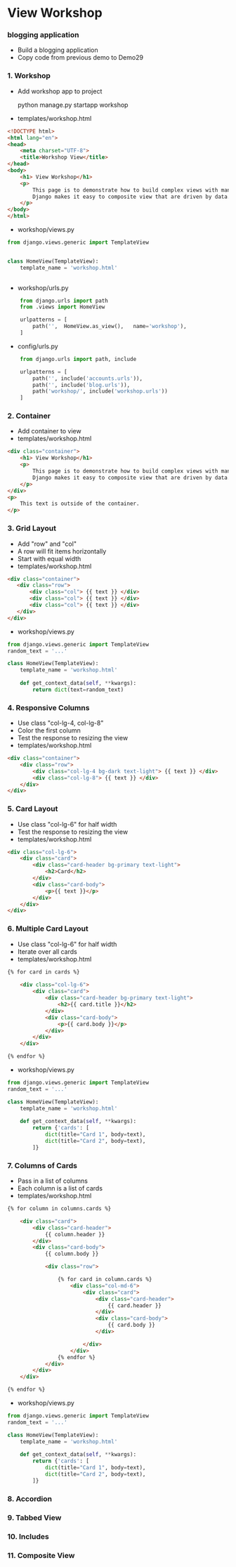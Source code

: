 # View Workshop

### blogging application
* Build a blogging application
* Copy code from previous demo to Demo29


### 1. Workshop
* Add workshop app to project

    python manage.py startapp workshop


* templates/workshop.html

```html
<!DOCTYPE html>
<html lang="en">
<head>
    <meta charset="UTF-8">
    <title>Workshop View</title>
</head>
<body>
    <h1> View Workshop</h1>
    <p>
        This page is to demonstrate how to build complex views with many layers.
        Django makes it easy to composite view that are driven by data.
    </p>
</body>
</html>
```


* workshop/views.py

```python
from django.views.generic import TemplateView


class HomeView(TemplateView):
    template_name = 'workshop.html'
    
```


* workshop/urls.py

```python
    from django.urls import path
    from .views import HomeView

    urlpatterns = [
        path('',  HomeView.as_view(),   name='workshop'),
    ]
```


* config/urls.py

```python
    from django.urls import path, include

    urlpatterns = [
        path('', include('accounts.urls')), 
        path('', include('blog.urls')),
        path('workshop/', include('workshop.urls'))
    ]
```


### 2. Container

* Add container to view
* templates/workshop.html

```html
<div class="container">
    <h1> View Workshop</h1>
    <p>
        This page is to demonstrate how to build complex views with many layers.
        Django makes it easy to composite view that are driven by data.
    </p>
</div>
<p>
    This text is outside of the container.
</p>
```


### 3. Grid Layout 
* Add "row" and "col"
* A row will fit items horizontally
* Start with equal width
* templates/workshop.html

```html
<div class="container">
   <div class="row">
       <div class="col"> {{ text }} </div>
       <div class="col"> {{ text }} </div>
       <div class="col"> {{ text }} </div>
   </div>
</div>
```


* workshop/views.py

```python
from django.views.generic import TemplateView
random_text = '...'

class HomeView(TemplateView):
    template_name = 'workshop.html'
    
    def get_context_data(self, **kwargs):
        return dict(text=random_text)

```


### 4. Responsive Columns

* Use class "col-lg-4, col-lg-8"
* Color the first column
* Test the response to resizing the view
* templates/workshop.html

```html
<div class="container">
    <div class="row">
        <div class="col-lg-4 bg-dark text-light"> {{ text }} </div>
        <div class="col-lg-8"> {{ text }} </div>
    </div>
</div>
```


### 5. Card Layout

* Use class "col-lg-6" for half width
* Test the response to resizing the view
* templates/workshop.html

```html
<div class="col-lg-6">
    <div class="card">
        <div class="card-header bg-primary text-light">
            <h2>Card</h2>
        </div>
        <div class="card-body">
            <p>{{ text }}</p>
        </div>
    </div>
</div>
```


### 6. Multiple Card Layout

* Use class "col-lg-6" for half width
* Iterate over all cards
* templates/workshop.html

```html
{% for card in cards %}
                
    <div class="col-lg-6">
        <div class="card">
            <div class="card-header bg-primary text-light">
                <h2>{{ card.title }}</h2>
            </div>
            <div class="card-body">
                <p>{{ card.body }}</p>
            </div>
        </div>
    </div>

{% endfor %}
```

* workshop/views.py

```python
from django.views.generic import TemplateView
random_text = '...'

class HomeView(TemplateView):
    template_name = 'workshop.html'
    
    def get_context_data(self, **kwargs):
        return {'cards': [
            dict(title="Card 1", body=text),
            dict(title="Card 2", body=text),
        ]}

```


### 7. Columns of Cards

* Pass in a list of columns
* Each column is a list of cards
* templates/workshop.html

```html
{% for column in columns.cards %}

    <div class="card">
        <div class="card-header">
            {{ column.header }}
        </div>
        <div class="card-body">
            {{ column.body }}

            <div class="row">

                {% for card in column.cards %}
                    <div class="col-md-6">
                        <div class="card">
                            <div class="card-header">
                                {{ card.header }}
                            </div>
                            <div class="card-body">
                                {{ card.body }}
                            </div>

                        </div>
                    </div>
                {% endfor %}
            </div>
        </div>
    </div>

{% endfor %}
```

* workshop/views.py

```python
from django.views.generic import TemplateView
random_text = '...'

class HomeView(TemplateView):
    template_name = 'workshop.html'
    
    def get_context_data(self, **kwargs):
        return {'cards': [
            dict(title="Card 1", body=text),
            dict(title="Card 2", body=text),
        ]}

```


### 8. Accordion

### 9. Tabbed View

### 10. Includes

### 11. Composite View



